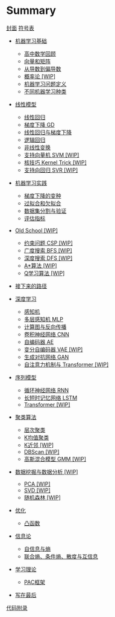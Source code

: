 # Summary

[封面](README.md)
[符号表](./Notation.md)

- [机器学习基础](./Introduction/README.md)
  - [高中数学回顾](./Introduction/1.2-MathRecap.md)
  - [向量和矩阵](./Introduction/1.3-LinearAlgebraBase.md)
  - [从导数到偏导数](./Introduction/1.4-PartialDerivative.md)
  - [概率论 [WIP]](./Introduction/1.5-ProbabilityTheory.md)
  - [机器学习问题定义](./Introduction/1.6-MLProblem.md)
  - [不同机器学习种类](./Introduction/1.7-Kinds.md)
- [线性模型](./Linear/README.md)
  - [线性回归](./Linear/2.1-LinearRegression.md)
  - [梯度下降 GD](./Linear/2.2-GD.md)
  - [线性回归与梯度下降](./Linear/2.3-LinearRegressionGD.md)
  - [逻辑回归](./Linear/2.4-LogisticRegression.md)
  - [非线性变换](./Linear/2.5-NonLinearTransformation.md)
  - [支持向量机 SVM [WIP]](./Linear/2.6-SVM.md)
  - [核技巧 Kernel Trick [WIP]](./Linear/2.7-KernelTrick.md)
  - [支持向回归 SVR [WIP]](./Linear/2.8-SVR.md)
- [机器学习实践](./Practice/README.md)
  - [梯度下降的变种](./Practice/GDVariants.md)
  - [过拟合和欠拟合](./Practice/OverfitUnderfit.md)
  - [数据集分割与验证](./Practice/Dataset.md)
  - [评估指标](./Practice/Metrics.md)
- [Old School [WIP]](./OldSchool/README.md)
  - [约束问题 CSP [WIP]](./OldSchool/CSP.md)
  - [广度搜索 BFS [WIP]](./OldSchool/BFS.md)
  - [深度搜索 DFS [WIP]](./OldSchool/DFS.md)
  - [A*算法 [WIP]](./OldSchool/AStar.md)
  - [Q学习算法 [WIP]](./OldSchool/Q-Learning.md)
- [接下来的路径](./Continue-Pathway.md)
- [深度学习](./DeepLearning/README.md)
  - [感知机](./DeepLearning/4.1-Perceptron.md)
  - [多层感知机 MLP](./DeepLearning/4.2-MLP.md)
  - [计算图与反向传播](./DeepLearning/4.3-BP.md)
  - [卷积神经网络 CNN](./DeepLearning/4.4-CNN.md)
  - [自编码器 AE](./DeepLearning/4.x-AE.md)
  - [变分自编码器 VAE [WIP]](./DeepLearning/4.x-VAE.md)
  - [生成对抗网络 GAN](./DeepLearning/4.x-GAN.md)
  - [自注意力机制与 Transformer [WIP]](./DeepLearning/4.x-SelfAttention.md)

- [序列模型](./SequentialModel/README.md)
  - [循环神经网络 RNN](./SequentialModel/5.1-RNN.md)
  - [长短时记忆网络 LSTM](./SequentialModel/5.2-LSTM.md)
  - [Transformer [WIP]](./SequentialModel/5.5-Transformer.md)

- [聚类算法](./Clustering/README.md)
  - [层次聚类](./Clustering/Hierarchical.md)
  - [K均值聚类](./Clustering/K-means.md)
  - [K近邻 [WIP]](./Clustering/kNN.md)
  - [DBScan [WIP]](./Clustering/DBScan.md)
  - [高斯混合模型 GMM [WIP]](./Clustering/GMM.md)

- [数据挖掘与数据分析 [WIP]](./DataMining/README.md)
  - [PCA [WIP]](./DataMining/PCA.md)
  - [SVD [WIP]](./DataMining/SVD.md)
  - [随机森林 [WIP]](./DataMining/RandomForest.md)

- [优化](./Optimisation/README.md)
  - [凸函数](./Optimisation/6.1-Convex.md)

- [信息论](./InformationTheory/README.md)
  - [自信息与熵](./InformationTheory/1-InfoAndEntropy.md)
  - [联合熵、条件熵、散度与互信息](./InformationTheory/2-CondEntropyAndD.md)

- [学习理论](./LearningTheory/README.md)
  - [PAC框架](./LearningTheory/PAC.md)

- [写在最后](./Conclusion.md)

[代码附录](./Code.md)